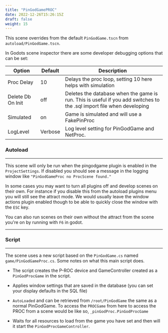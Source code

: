 ```yaml
---
title: "PinGodGamePROC"
date: 2022-12-26T15:26:15Z
draft: false
weight: 15
---
```


This scene overrides from the default `PinGodGame.tscn` from `autoload/PinGodGame.tscn`. 

In Godots scene inspector there are some developer debugging options that can be set:

|Option|Default|Description|
|---|---|---|
|Proc Delay|10|Delays the proc loop, setting 10 here helps with simulation|
|Delete Db On Init|off|Deletes the database when the game is run. This is useful if you add switches to the .sql import file when developing|
|Simulated|on|Game is simulated and will use a FakePinProc|
|LogLevel|Verbose|Log level setting for PinGodGame and NetProc.|

### Autoload
---

This scene will only be run when the pingodgame plugin is enabled in the `ProjectSettings`. If disabled you should see a message in the logging window like `"PinGodGameProc no ProcScene found."`

In some cases you may want to turn all plugins off and develop scenes on their own. For instance if you disable this from the autoload plugins menu you will still see the attract mode. We would usually leave the window actions plugin enabled though to be able to quickly close the window with the `ESC` key.

You can also run scenes on their own without the attract from the scene you're on by running with `F6` in godot.

---
### Script
---

The scene uses a new script based on the `PinGodGame.cs` named `game/PinGodGameProc.cs`. Some notes on what this main script does.

* The script creates the P-ROC device and GameController created as a `PinGodProcGame` in the script. 

* Applies window settings that are saved in the database (you can set your display defaults in the SQL file)

* `AutoLoaded` and can be retrieved from `/root/PinGodGame` the same as a normal PinGodGame. To access the `PROCGame` from here to access the PROC from a scene would be like so, `_pinGodProc.PinGodProcGame`

* Waits for all resources to load from the game you have set and then will it start the `PinGodProcGameController`.

